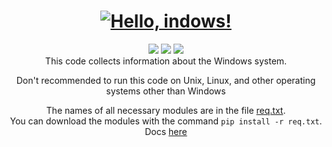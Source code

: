 <h1><div align="center"><a href="https://git.io/typing-svg"><img src="https://readme-typing-svg.demolab.com?font=Fira+Code&size=40&duration=2500&pause=1000&color=000000&center=true&vCenter=true&width=435&lines=Hello%2C+system!;Hello%2C+Windows!;Hello%2C+network!;Hello%2C+registry!" alt="Hello, indows!" /></a></div></h1>
<div align="center">
  <img src="https://img.shields.io/github/repo-size/FeliBog/Windows-View?style=plastic"/>
  <img src="https://img.shields.io/github/license/FeliBog/Windows-View?style=plastic"/>
  <img src="https://tokei.rs/b1/github/FeliBog/Windows-View"/>
</div>
<div align="center">This code collects information about the Windows system. 

Don't recommended to run this code on Unix, Linux, and other operating systems other than Windows</div>

<div align="center">The names of all necessary modules are in the file <a href = "https://github.com/FeliBog/Windows-View/blob/main/req.txt">req.txt</a>.</div>
<div align="center">You can download the modules with the command <code>pip install -r req.txt</code>.</div>
<div align="center">Docs <a href="https://felibog.github.io/Windows-View">here</a></div>
